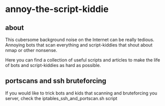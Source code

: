 # annoy-the-script-kiddie

## about
This cubersome background noise on the Internet can be really tedious. Annoying bots that scan everything and script-kiddies that shout about nmap or other nonsense.

Here you can find a collection of useful scripts and articles to make the life of bots and script-kiddies as hard as possible.

## portscans and ssh bruteforcing

If you would like to trick bots and kids that scanning and bruteforcing you server, check the iptables_ssh_and_portscan.sh script
